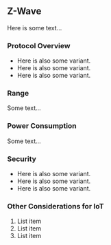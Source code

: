 ## Z-Wave

Here is some text...

### Protocol Overview
- Here is also some variant.
- Here is also some variant.
- Here is also some variant.

### Range
Some text...

### Power Consumption
Some text...

### Security
- Here is also some variant.
- Here is also some variant.
- Here is also some variant.

### Other Considerations for IoT
1) List item
2) List item
3) List item